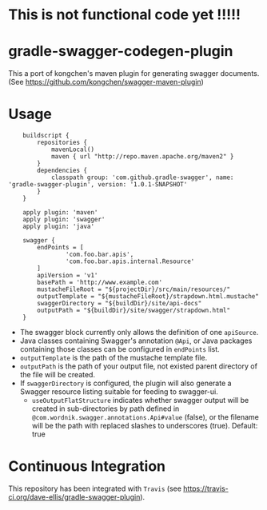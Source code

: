 This is not functional code yet !!!!!
=====================





gradle-swagger-codegen-plugin
=====================

This a port of kongchen's maven plugin for generating swagger documents.  (See https://github.com/kongchen/swagger-maven-plugin)

# Usage

```
    buildscript {
        repositories {
            mavenLocal()
            maven { url "http://repo.maven.apache.org/maven2" }
        }
        dependencies {
            classpath group: 'com.github.gradle-swagger', name: 'gradle-swagger-plugin', version: '1.0.1-SNAPSHOT'
        }
    }

    apply plugin: 'maven'
    apply plugin: 'swagger'
    apply plugin: 'java'

    swagger {
        endPoints = [
                'com.foo.bar.apis',
                'com.foo.bar.apis.internal.Resource'
        ]
        apiVersion = 'v1'
        basePath = 'http://www.example.com'
        mustacheFileRoot = "${projectDir}/src/main/resources/"
        outputTemplate = "${mustacheFileRoot}/strapdown.html.mustache"
        swaggerDirectory = "${buildDir}/site/api-docs"
        outputPath = "${buildDir}/site/swagger/strapdown.html"
    }
```


* The swagger block currently only allows the definition of one `apiSource`.
* Java classes containing Swagger's annotation `@Api`, or Java packages containing those classes can be configured in `endPoints` list.
* `outputTemplate` is the path of the mustache template file.
* `outputPath` is the path of your output file, not existed parent directory of the file will be created.
* If `swaggerDirectory` is configured, the plugin will also generate a Swagger resource listing suitable for feeding to swagger-ui.
    * `useOutputFlatStructure` indicates whether swagger output will be created in sub-directories by path defined in
      `@com.wordnik.swagger.annotations.Api#value` (false), or the filename will be the path with replaced slashes to
      underscores (true). Default: true

# Continuous Integration

This repository has been integrated with `Travis` (see https://travis-ci.org/dave-ellis/gradle-swagger-plugin).
